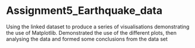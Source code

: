 # Assignment5_Earthquake_data
Using the linked dataset to produce a series of visualisations demonstrating the use of Matplotlib. 
Demonstrated the use of the different plots, then analysing the data and formed some conclusions from the data set
